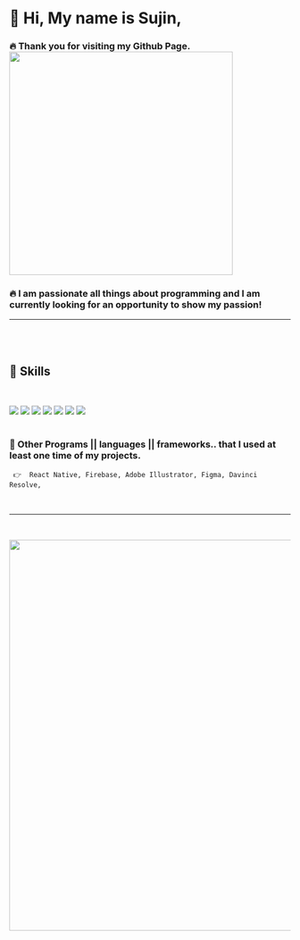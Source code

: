 # 👐 Hi, My name is Sujin,


### 🔥 Thank you for visiting my Github Page.        <img src="https://sujinhhh.github.io/img/awesome.png" width="400" alt="" /> 
### 🔥 I am passionate all things about programming and I am currently looking for an opportunity to show my passion!  <hr> 

<br><br>
## 💎 Skills
<br>

<img src="https://img.shields.io/badge/JavaScript-F7DF1E?style=for-the-badge&logo=JavaScript&logoColor=white"/> <img src="https://img.shields.io/badge/React-61DAFB?style=for-the-badge&logo=React&logoColor=white"/> <img src="https://img.shields.io/badge/CSS-1572B6?style=for-the-badge&logo=CSS3&logoColor=white"/> <img src="https://img.shields.io/badge/SASS-pink?style=for-the-badge&logo=SASS&logoColor=white"/> <img src="https://img.shields.io/badge/HTML5-E34F26?style=for-the-badge&logo=HTML5&logoColor=white"/>  <img src="https://img.shields.io/badge/Adobe Photoshop-31A8FF?style=for-the-badge&logo=Adobe-Photoshop&logoColor=white"/> 
<img src="https://img.shields.io/badge/WordPress-21759B?style=for-the-badge&logo=WordPress&logoColor=white"/> 
<br><br>
### 💎  Other Programs || languages || frameworks.. that I used at least one time of my projects. 

```
 👉  React Native, Firebase, Adobe Illustrator, Figma, Davinci Resolve,
```



<br> <hr> 
<br>

<p align='center' >
<img src="https://sujinhhh.github.io/img/ref.png" width='700' alt="" />
</p>



